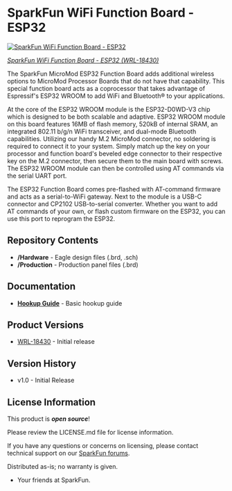 SparkFun WiFi Function Board - ESP32
========================================

[![SparkFun WiFi Function Board - ESP32](https://cdn.sparkfun.com/assets/parts/1/7/8/5/7/18430-SparkFun_MicroMod_ESP32_Function_Board-01.jpg)](https://www.sparkfun.com/products/18430)

[*SparkFun WiFi Function Board - ESP32 (WRL-18430)*](https://www.sparkfun.com/products/18430)

The SparkFun MicroMod ESP32 Function Board adds additional wireless options to MicroMod Processor Boards that do not have that capability. This special function board acts as a coprocessor that takes advantage of Espressif's ESP32 WROOM to add WiFi and Bluetooth&reg; to your applications. 

At the core of the ESP32 WROOM module is the ESP32-D0WD-V3 chip which is designed to be both scalable and adaptive. ESP32 WROOM module on this board  features 16MB of flash memory, 520kB of internal SRAM, an integrated 802.11 b/g/n WiFi transceiver, and dual-mode Bluetooth capabilities. Utilizing our handy M.2 MicroMod connector, no soldering is required to connect it to your system. Simply match up the key on your processor and function board's beveled edge connector to their respective key on the M.2 connector, then secure them to the main board with screws. The ESP32 WROOM module can then be controlled using AT commands via the serial UART port.

The ESP32 Function Board comes pre-flashed with AT-command firmware and acts as a serial-to-WiFi gateway. Next to the module is a USB-C connector and CP2102 USB-to-serial converter. Whether you want to add AT commands of your own, or flash custom firmware on the ESP32, you can use this port to reprogram the ESP32.

Repository Contents
-------------------

* **/Hardware** - Eagle design files (.brd, .sch)
* **/Production** - Production panel files (.brd)

Documentation
--------------

* **[Hookup Guide](https://learn.sparkfun.com/tutorials/1998)** - Basic hookup guide

Product Versions
----------------

* [WRL-18430](https://www.sparkfun.com/products/18430) - Initial release


Version History
---------------

* v1.0 - Initial Release


License Information
-------------------

This product is _**open source**_! 

Please review the LICENSE.md file for license information. 

If you have any questions or concerns on licensing, please contact technical support on our [SparkFun forums](https://forum.sparkfun.com/viewforum.php?f=152).

Distributed as-is; no warranty is given.

- Your friends at SparkFun.

_<COLLABORATION CREDIT>_

